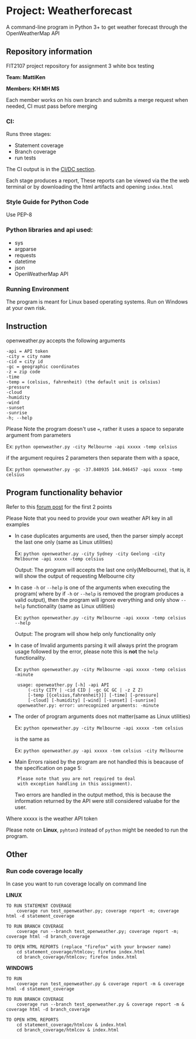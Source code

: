 # Project: Weatherforecast

A command-line program in Python 3+ to get weather forecast through the OpenWeatherMap API

## Repository information

FIT2107 project repository for assignment 3 white box testing

**Team: MattiKen**

**Members: KH MH MS**

Each member works on his own branch and submits a merge request when needed, CI must pass before merging

### CI:
Runs three stages:

*  Statement coverage
*  Branch coverage
*  run tests

The CI output is in the [CI/DC section](https://git.infotech.monash.edu/fit2107-s2-2019/MattiKen/project/pipelines).

Each stage produces a report, These reports can be viewed via the the web terminal or by downloading the html artifacts and opening `index.html`

### Style Guide for Python Code
Use PEP-8


### Python libraries and api used:
*  sys
*  argparse
*  requests
*  datetime
*  json
*  OpenWeatherMap API

### Running Environment 

The program is meant for Linux based operating systems. Run on Windows at your own risk.

## Instruction

openweather.py accepts the following arguments 

    -api = API token
    -city = city name
    -cid = city id
    -gc = geographic coordinates
    -z = zip code
    -time
    -temp = (celsius, fahrenheit) (the default unit is celsius)
    -pressure
    -cloud
    -humidity
    -wind
    -sunset
    -sunrise
    -h; --help

Please Note the program doesn't use `=`, rather it uses a space to separate argument from parameters

Ex: `python openweather.py -city Melbourne -api xxxxx -temp celsius`

if the argument requires 2 parameters then separate them with a space,

Ex: `python openweather.py -gc -37.840935 144.946457 -api xxxxx -temp celsius`

## Program functionality behavior 

Refer to this [forum post](https://lms.monash.edu/mod/forum/discuss.php?d=1753417) for the first 2 points 

Please Note that you need to provide your own weather API key in all examples

*  In case duplicates arguments are used, then the parser simply accept the last one only (same as Linux utilities)

    Ex: `python openweather.py -city Sydney -city Geelong -city Melbourne -api xxxxx -temp celsius`

    Output: The program will accepts the last one only(Melbourne), that is, it will show the output of requesting Melbourne city

*  In case `-h` or `--help` is one of the arguments when executing the program( where by if `-h` or `--help` is removed the program produces a valid output), then the program will ignore everything and only show `--help` functionality (same as Linux utilities)

    Ex: `python openweather.py -city Melbourne -api xxxxx -temp celsius --help`

    Output: The program will show help only functionality only 

*  In case of Invalid arguments parsing it will always print the program usage followed by the error, please note this is **not** the `help` functionality.

    Ex: `python openweather.py -city Melbourne -api xxxxx -temp celsius -minute`

        usage: openweather.py [-h] -api API
            (-city CITY | -cid CID | -gc GC GC | -z Z Z)
            [-temp [{celsius,fahrenheit}]] [-time] [-pressure]
            [-cloud] [-humidity] [-wind] [-sunset] [-sunrise]
        openweather.py: error: unrecognized arguments: -minute

*  The order of program arguments does not matter(same as Linux utilities)

    Ex: `python openweather.py -city Melbourne -api xxxxx -tem celsius`
    
    is the same as 

    Ex: `python openweather.py -api xxxxx -tem celsius -city Melbourne`

*  Main Errors raised by the program are not handled this is beacause of the specification on page 5:

        Please note that you are not required to deal
        with exception handling in this assignment).

    Two errors are handled in the output method, this is because the information returned by the API were still considered valuabe for the user.
    
Where xxxxx is the weather API token

Please note on **Linux**, `pyhton3` instead of `python` might be needed to run the program.

## Other


### Run code coverage locally 

In case you want to run coverage locally on command line 

**LINUX**

    TO RUN STATEMENT COVERAGE
        coverage run test_openweather.py; coverage report -m; coverage html -d statement_coverage

    TO RUN BRANCH COVERAGE 
        coverage run --branch test_openweather.py; coverage report -m; coverage html -d branch_coverage

    TO OPEN HTML REPORTS (replace "firefox" with your browser name)
        cd statement_coverage/htmlcov; firefox index.html
        cd branch_coverage/htmlcov; firefox index.html

**WINDOWS**

    TO RUN
        coverage run test_openweather.py & coverage report -m & coverage html -d statement_coverage

    TO RUN BRANCH COVERAGE
        coverage run --branch test_openweather.py & coverage report -m & coverage html -d branch_coverage

    TO OPEN HTML REPORTS
        cd statement_coverage/htmlcov & index.html
        cd branch_coverage/htmlcov & index.html

